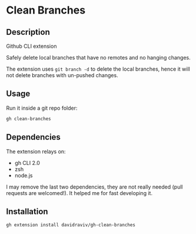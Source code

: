 # Clean Branches
## Description
Github CLI extension

Safely delete local branches that have no remotes and no hanging changes.

The extension uses `git branch -d` to delete the local branches, hence it will not delete branches with un-pushed changes.

## Usage
Run it inside a git repo folder:
```bash
gh clean-branches
```

## Dependencies
The extension relays on:
- gh CLI 2.0
- zsh
- node.js

I may remove the last two dependencies, they are not really needed (pull requests are welcomed!). It helped me for fast developing it.

## Installation
```bash
gh extension install davidraviv/gh-clean-branches
```
